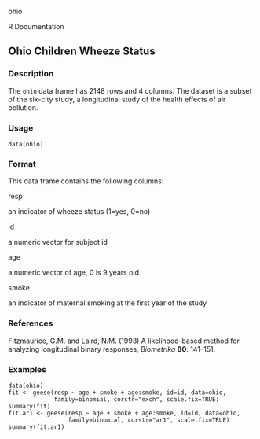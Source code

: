 ohio

R Documentation

## Ohio Children Wheeze Status

### Description

The `ohio` data frame has 2148 rows and 4 columns. The dataset is a subset of
the six-city study, a longitudinal study of the health effects of air
pollution.

### Usage

    data(ohio)

### Format

This data frame contains the following columns:

resp

an indicator of wheeze status (1=yes, 0=no)

id

a numeric vector for subject id

age

a numeric vector of age, 0 is 9 years old

smoke

an indicator of maternal smoking at the first year of the study

### References

Fitzmaurice, G.M. and Laird, N.M. (1993) A likelihood-based method for
analyzing longitudinal binary responses, _Biometrika_ **80**: 141–151.

### Examples

    
    data(ohio)
    fit <- geese(resp ~ age + smoke + age:smoke, id=id, data=ohio,
                 family=binomial, corstr="exch", scale.fix=TRUE)
    summary(fit)
    fit.ar1 <- geese(resp ~ age + smoke + age:smoke, id=id, data=ohio,
                     family=binomial, corstr="ar1", scale.fix=TRUE)
    summary(fit.ar1)

